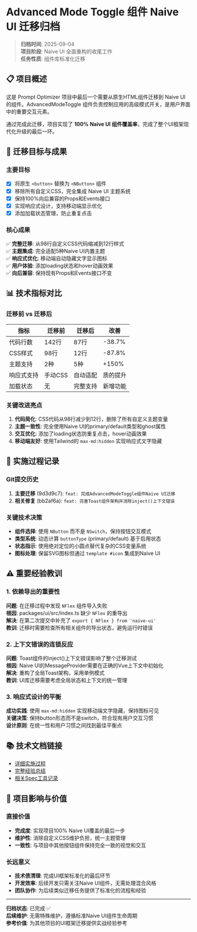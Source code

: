 # Advanced Mode Toggle 组件 Naive UI 迁移归档

> **归档时间**: 2025-09-04  
> **项目阶段**: Naive UI 全面重构的收尾工作  
> **任务性质**: 组件库标准化迁移  

## 📋 项目概述

这是 Prompt Optimizer 项目中最后一个需要从原生HTML组件迁移到 Naive UI 的组件。AdvancedModeToggle 组件负责控制应用的高级模式开关，是用户界面中的重要交互元素。

通过完成此迁移，项目实现了 **100% Naive UI 组件覆盖率**，完成了整个UI框架现代化升级的最后一环。

## 🎯 迁移目标与成果

### 主要目标
- [x] 将原生 `<button>` 替换为 `<NButton>` 组件
- [x] 移除所有自定义CSS，完全集成 Naive UI 主题系统  
- [x] 保持100%向后兼容的Props和Events接口
- [x] 实现响应式设计，支持移动端显示优化
- [x] 添加加载状态管理，防止重复点击

### 核心成果
✅ **完整迁移**: 从98行自定义CSS代码缩减到12行样式  
✅ **主题集成**: 完全适配5种Naive UI内置主题  
✅ **响应式优化**: 移动端自动隐藏文字显示图标  
✅ **用户体验**: 添加loading状态和hover动画效果  
✅ **向后兼容**: 保持现有Props和Events接口不变  

## 📊 技术指标对比

### 迁移前 vs 迁移后

| 指标 | 迁移前 | 迁移后 | 改善 |
|------|--------|--------|------|
| 代码行数 | 142行 | 87行 | -38.7% |
| CSS样式 | 98行 | 12行 | -87.8% |
| 主题支持 | 2种 | 5种 | +150% |
| 响应式支持 | 手动CSS | 自动适配 | 质的提升 |
| 加载状态 | 无 | 完整支持 | 新增功能 |

### 关键改进亮点
1. **代码简化**: CSS代码从98行减少到12行，删除了所有自定义主题变量
2. **主题一致性**: 完全使用Naive UI的primary/default类型和ghost属性
3. **交互优化**: 添加了loading状态防重复点击，hover动画效果
4. **移动端友好**: 使用Tailwind的 `max-md:hidden` 实现响应式文字隐藏

## 🔧 实施过程记录

### Git提交历史
1. **主要迁移** (9d3d9c7): `feat: 完成AdvancedModeToggle组件Naive UI迁移`
2. **相关修复** (bb2af6a): `feat: 完善Toast组件架构并消除inject()上下文错误`

### 关键技术决策
- **组件选择**: 使用 `NButton` 而不是 `NSwitch`，保持按钮交互模式
- **类型系统**: 动态计算 `buttonType` (primary/default) 基于启用状态  
- **状态指示**: 使用绝对定位的小圆点替代复杂的CSS变量系统
- **图标处理**: 保留SVG图标但通过 `template #icon` 集成到Naive UI

## ⚠️ 重要经验教训

### 1. 依赖导出的重要性
**问题**: 在迁移过程中发现 `NFlex` 组件导入失败  
**根因**: packages/ui/src/index.ts 缺少 `NFlex` 的重导出  
**解决**: 在第二次提交中补充了 `export { NFlex } from 'naive-ui'`  
**教训**: 迁移时需要检查所有相关组件的导出状态，避免运行时错误  

### 2. 上下文错误的连锁反应  
**问题**: Toast组件的inject()上下文错误影响了整个迁移测试  
**根因**: Naive UI的MessageProvider需要在正确的Vue上下文中初始化  
**解决**: 重构了全局Toast架构，采用单例模式  
**教训**: UI库迁移需要考虑全局状态和上下文的统一管理  

### 3. 响应式设计的平衡
**成功实践**: 使用 `max-md:hidden` 实现移动端文字隐藏，保持图标可见  
**关键决策**: 保持button形态而不是switch，符合现有用户交互习惯  
**设计原则**: 在统一性和用户习惯之间找到最佳平衡点  

## 📚 技术文档链接

- [详细实施过程](./implementation.md)
- [完整经验总结](./experience.md)  
- [相关Spec工具记录](../../.spec-workflow/archived/advanced-mode-toggle-migration/)

## 🎉 项目影响与价值

### 直接价值
- **完成度**: 实现项目100% Naive UI覆盖的最后一步
- **维护性**: 消除自定义CSS维护负担，统一主题管理
- **一致性**: 与项目中其他按钮组件保持完全一致的视觉和交互

### 长远意义  
- **技术债清理**: 完成UI框架标准化的最后环节
- **开发效率**: 后续开发只需关注Naive UI组件，无需处理混合风格
- **团队协作**: 为后续类似迁移任务提供了标准化的流程和经验

---

**归档状态**: 已完成 ✅  
**后续维护**: 无需特殊维护，遵循标准Naive UI组件生命周期  
**参考价值**: 为其他项目的UI框架迁移提供实战经验参考  